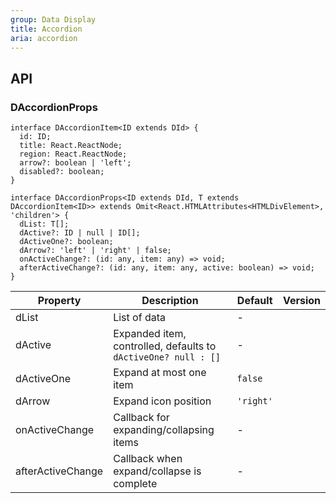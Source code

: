 ```yaml
---
group: Data Display
title: Accordion
aria: accordion
---
```


## API

### DAccordionProps

```tsx
interface DAccordionItem<ID extends DId> {
  id: ID;
  title: React.ReactNode;
  region: React.ReactNode;
  arrow?: boolean | 'left';
  disabled?: boolean;
}

interface DAccordionProps<ID extends DId, T extends DAccordionItem<ID>> extends Omit<React.HTMLAttributes<HTMLDivElement>, 'children'> {
  dList: T[];
  dActive?: ID | null | ID[];
  dActiveOne?: boolean;
  dArrow?: 'left' | 'right' | false;
  onActiveChange?: (id: any, item: any) => void;
  afterActiveChange?: (id: any, item: any, active: boolean) => void;
}
```

<!-- prettier-ignore-start -->
| Property | Description | Default | Version | 
| --- | --- | --- | --- | 
| dList | List of data | - |  |
| dActive | Expanded item, controlled, defaults to `dActiveOne? null : []` | - |  |
| dActiveOne | Expand at most one item | `false` |  |
| dArrow | Expand icon position | `'right'` |  |
| onActiveChange | Callback for expanding/collapsing items | - |  |
| afterActiveChange | Callback when expand/collapse is complete | - |  |
<!-- prettier-ignore-end -->
